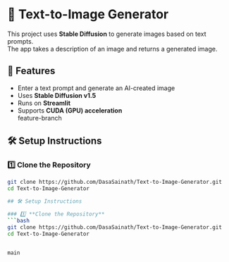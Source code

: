 # 🚀 Text-to-Image Generator  

This project uses **Stable Diffusion** to generate images based on text prompts.  
The app takes a description of an image and returns a generated image.  

## 📌 Features  
- Enter a text prompt and generate an AI-created image  
- Uses **Stable Diffusion v1.5**  
- Runs on **Streamlit**  
- Supports **CUDA (GPU) acceleration**  
feature-branch

## 🛠 Setup Instructions  

### 1️⃣ **Clone the Repository**  
```bash
git clone https://github.com/DasaSainath/Text-to-Image-Generator.git
cd Text-to-Image-Generator

## 🛠 Setup Instructions  

### 1️⃣ **Clone the Repository**  
```bash
git clone https://github.com/DasaSainath/Text-to-Image-Generator.git
cd Text-to-Image-Generator

 
main
